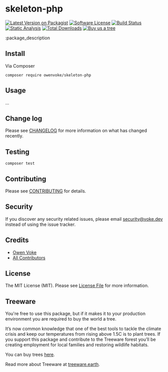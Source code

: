 # skeleton-php

[![Latest Version on Packagist][ico-version]][link-packagist]
[![Software License][ico-license]](LICENSE.md)
[![Build Status][ico-github-actions]][link-github-actions]
[![Static Analysis][ico-static-analysis]][link-static-analysis]
[![Total Downloads][ico-downloads]][link-downloads]
[![Buy us a tree][ico-treeware-gifting]][link-treeware-gifting]

:package_description

## Install

Via Composer

```shell
composer require owenvoke/skeleton-php
```

## Usage

...

## Change log

Please see [CHANGELOG](CHANGELOG.md) for more information on what has changed recently.

## Testing

```shell
composer test
```

## Contributing

Please see [CONTRIBUTING](.github/CONTRIBUTING.md) for details.

## Security

If you discover any security related issues, please email security@voke.dev instead of using the issue tracker.

## Credits

- [Owen Voke][link-author]
- [All Contributors][link-contributors]

## License

The MIT License (MIT). Please see [License File](LICENSE.md) for more information.

## Treeware

You're free to use this package, but if it makes it to your production environment you are required to buy the world a tree.

It’s now common knowledge that one of the best tools to tackle the climate crisis and keep our temperatures from rising above 1.5C is to plant trees. If you support this package and contribute to the Treeware forest you’ll be creating employment for local families and restoring wildlife habitats.

You can buy trees [here][link-treeware-gifting].

Read more about Treeware at [treeware.earth][link-treeware].

[ico-version]: https://img.shields.io/packagist/v/owenvoke/skeleton-php.svg?style=flat-square
[ico-license]: https://img.shields.io/badge/license-MIT-brightgreen.svg?style=flat-square
[ico-github-actions]: https://img.shields.io/github/actions/workflow/status/owenvoke/skeleton-php/tests.yml?branch=main&style=flat-square&label=Tests
[ico-static-analysis]: https://img.shields.io/github/actions/workflow/status/owenvoke/skeleton-php/static.yml?branch=main&style=flat-square&label=Static%20Analysis
[ico-downloads]: https://img.shields.io/packagist/dt/owenvoke/skeleton-php.svg?style=flat-square
[ico-treeware-gifting]: https://img.shields.io/badge/Treeware-%F0%9F%8C%B3-lightgreen?style=flat-square

[link-packagist]: https://packagist.org/packages/owenvoke/skeleton-php
[link-github-actions]: https://github.com/owenvoke/skeleton-php/actions
[link-static-analysis]: https://github.com/owenvoke/skeleton-php/actions/workflows/static.yml
[link-downloads]: https://packagist.org/packages/owenvoke/skeleton-php
[link-treeware]: https://treeware.earth
[link-treeware-gifting]: https://ecologi.com/owenvoke?gift-trees
[link-author]: https://github.com/owenvoke
[link-contributors]: ../../contributors
